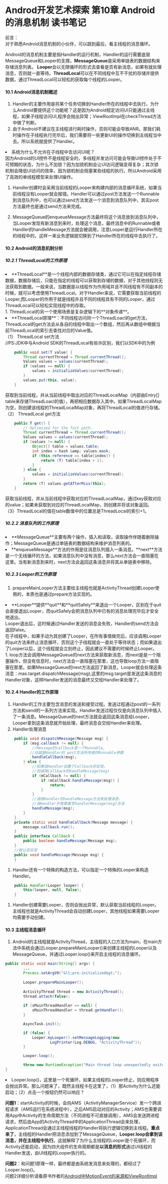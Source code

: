 # Androd开发艺术探索 第10章 Android的消息机制 读书笔记

前言：<br>
对于熟悉Android消息机制的小伙伴，可以跳到最后，看主线程的消息循环。

Android的消息机制主要是指Handler的运行机制，Handler的运行需要底层MessageQueue和Looper的支撑。**MessageQueue**是采用单链表的数据结构来存储消息列表。 **Looper**会以无限循环的形式去查看是否有新消息，如果有就处理消息，否则就一直等待。**ThreadLocal**可以在不同线程中互不干扰的存储并提供数据，通过ThreadLocal可以轻松的获取每个线程的Looper。

#### 10.1 Android消息机制概述

1. Handler的主要作用是将某个任务切换到Handler所在的线程中去执行。为什么Android要提供这个功能呢？这是因为Android规定访问UI只能通过主线程，如果子线程访问UI,程序会抛出异常；ViewRootImpl在checkThread方法中做了判断。
1. 由于Android不建议在主线程进行耗时操作，否则可能会导致ANR。那我们耗时操作在子线程执行完毕后，我们需要将一些更新UI的操作切换到主线程当中去。所以系统就提供了Handler。
<li>系统为什么不允许在子线程中去访问UI呢？<br>
因为Android的UI控件不是线程安全的，多线程并发访问可能会导致UI控件处于不可预期的状态，为什么不加锁？因为加锁机制会让UI访问逻辑变得复杂；其次锁机制会降低UI访问的效率，因为锁机制会阻塞某些线程的执行。所以Android采用了高效的单线程模型来处理UI操作。</li>

1. Handler创建时会采用当前线程的Looper来构建内部的消息循环系统，如果当前线程没有Looper就会报错。Handler可以通过post方法发送一个Runnable到消息队列中，也可以通过send方法发送一个消息到消息队列中，其实post方法最终也是通过send方法来完成。

1. MessageQueue的enqueueMessage方法最终将这个消息放到消息队列中，当Looper发现有新消息到来时，处理这个消息，最终消息中的Runnable或者Handler的handleMessage方法就会被调用，注意Looper是运行Handler所在的线程中的，这样一来业务逻辑就切换到了Handler所在的线程中去执行了。

#### 10.2 Android的消息机制分析

##### 10.2.1 ThreadLocal的工作原理

<li>
**ThreadLocal**是一个线程内部的数据存储类，通过它可以在指定线程存储数据，数据存储后，只能在指定的线程可以获取到存储的数据，对于其他线程则无法获取到数据。一般来说，当数据是以线程作为作用域并且不同线程有不同副本的时候，就可以考虑使用ThreadLocal。对于Handler来说，它需要获取当前线程的Looper,而Looper的作用于就是线程并且不同的线程具有不同的Looper，通过ThreadLocal可以轻松实现线程中的存取。</li>
1. ThreadLocal的另一个使用场景是复杂逻辑下的**对象传递**。
<li>
**ThreadLocal原理**：不同线程访问同一个ThreadLoacl的get方法，ThreadLocal的get方法会从各自的线程中取出一个数组，然后再从数组中根据当前ThreadLocal的索引去查找对应的Value值。<br>
（1） ThreadLocal set方法<br>
//PS:JDK中与Android SDK的ThreadLocal有些许区别，我们以SDK中的为例</li>

```java
    public void set(T value) {
        Thread currentThread = Thread.currentThread();
        Values values = values(currentThread);
        if (values == null) {
            values = initializeValues(currentThread);
        }
        values.put(this, value);
    }

```

获取到当前线程，并从当前线程中取出对应的ThreadLocalMap（内部由Entry[] table来存储ThreadLoacl的值），再把相应数据存入其中。如果ThreadLocalMap为空，则创建该线程的ThreadLocalMap对象，再将ThreadLocal的值进行存储。<br>
（2） ThreadLocal get方法

```java
    public T get() {
        // Optimized for the fast path.
        Thread currentThread = Thread.currentThread();
        Values values = values(currentThread);
        if (values != null) {
            Object[] table = values.table;
            int index = hash &amp; values.mask;
            if (this.reference == table[index]) {
                return (T) table[index + 1];
            }
        } else {
            values = initializeValues(currentThread);
        }
        return (T) values.getAfterMiss(this);
    }

```

获取当前线程，并从当前线程中获取对应的ThreadLocalMap，通过key获取对应的value；如果未获取到对应的ThreadLocalMap，则创建并将该对象返回。<br>
（3）ThreadLocal的值在table数值中的位置总是ThreadLocal的索引+1。

##### 10.2.2 消息队列的工作原理

<li>
**MessageQueue**主要有两个操作，插入和读取，读取操作伴随着删除操作；MessageQueue是通过单链表的数据结构来维护消息列表的。</li>
<li>
**enqueueMessage**方法的作用是往消息队列插入一条消息。**next**方法是一个无线循环的方法，如果消息队列中没有消息，那么next方法会一直阻塞在这里。当有新消息到来时，next方法会返回这条消息并将其从单链表中移除。</li>

##### 10.2.3 Looper的工作原理

1. prepareMainLooper方法主要给主线程也就是ActivityThread创建Looper使用的，本质也是通过prepare方法实现的。
<li>
**Looper**提供**quit**和**quitSafely**来退出一个Looper，区别在于quit会直接退出Looper，而quitSafely会把消息队列中已有的消息处理完毕后才安全地退出。<br>
Looper退出后，这时候通过Handler发送的消息会失败，Handler的send方法会返回false。<br>
在子线程中，如果手动为其创建了Looper，在所有事情做完后，应该调用Looper的quit方法来终止消息循环，否则这个子线程就会一直处于等待状态；而如果退出了Looper以后，这个线程就会立刻终止，因此建议不需要的时候终止Looper。</li>
1. loop方法会调用MessageQueue的next方法来获取新消息，而next是是一个阻塞操作，但没有信息时，next方法会一直阻塞在那里，这也导致loop方法一直阻塞在那里。如果MessageQueue的next方法返回了新消息，Looper就会处理这条消息：mas.target.dispatchMessage(msg),这里的msg.target是发送这条消息的Handler对象，这样Handler发送的消息最终又交给Handler来处理了。

#### 10.2.4 Handler的工作原理

1. Handler的工作主要包含消息的发送和接受过程。发送过程通过post的一系列方法和send的一系列方法来实现。Handler发送过程仅仅是向消息队列中插入了一条消息。MessageQueue的next方法就会返回这条消息给Looper，Looper拿到这条消息就开始处理，最终消息会交给Handler来处理。
1. Handler处理消息

```java
    public void dispatchMessage(Message msg) {
        if (msg.callback != null) {
            //Message的callback是一个Runnable,       
           //也就是Handler的 post方法所传递的Runnable参数
            handleCallback(msg);
        } else {
            //如果给Handler设置了Callback的实现，
            //则调用Callback的handleMessage(msg)
            if (mCallback != null) {
                if (mCallback.handleMessage(msg)) {
                    return;
                }
            }
            //调用Handler的handleMessage方法来处理消息，
            //该Handler子类需重写handlerMessage(msg)方法
            handleMessage(msg);
        }
    }
    private static void handleCallback(Message message) {
        message.callback.run();
    }
    public interface Callback {
        public boolean handleMessage(Message msg);
    }
    //默认空实现
    public void handleMessage(Message msg) {
    }

```

1. Handler还有一个特殊的构造方法，可以指定一个特殊的Looper来构造Handler。

```java
    public Handler(Looper looper) {
        this(looper, null, false);
    }

```

1. Handler创建需要Looper，否则会抛出异常，默认获取当前线程的Looper。主线程也就是ActivityThread会自动创建Looper，其他线程如果需要Looper均需要手动创建。

#### 10.3 主线程消息循环

1. Android的主线程就是ActivityThread，主线程的入口方法为main，在main方法中系统会通过Looper.prepareMainLooper()来创建主线程的Looper以及MessageQueue，并通过Looper.loop()来开启主线程的消息循环。

```java
public static void main(String[] args) {
        ... 
        Process.setArgV0("&lt;pre-initialized&gt;");
 
        Looper.prepareMainLooper();
 
        ActivityThread thread = new ActivityThread();
        thread.attach(false);
 
        if (sMainThreadHandler == null) {
            sMainThreadHandler = thread.getHandler();
        }

        AsyncTask.init();

        if (false) {
            Looper.myLooper().setMessageLogging(new
                    LogPrinter(Log.DEBUG, "ActivityThread"));
        }

        Looper.loop();

        throw new RuntimeException("Main thread loop unexpectedly exited");
}

```

<li>Looper.loop()，这里是一个死循环，如果主线程的Looper终止，则应用程序会抛出异常。那么问题来了，既然主线程卡在这里了，（1）那Activity为什么还能启动；（2）点击一个按钮仍然可以响应？<br>

**问题1**：startActivity的时候，会向AMS（ActivityManagerService）发一个跨进程请求（AMS运行在系统进程中），之后AMS启动对应的Activity；AMS也需要调用App中Activity的生命周期方法（不同进程不可直接调用），AMS会发送跨进程请求，然后由App的ActivityThread中的ApplicationThread会来处理，ApplicationThread会通过主线程线程的Handler将执行逻辑切换到主线程。**重点来了**，主线程的Handler把消息添加到了MessageQueue，**Looper.loop会拿到该消息，并在主线程中执行**。这就解释了为什么主线程的Looper是个死循环，而Activity还能启动，因为四大组件的生命周期都是**以消息的形式**通过UI线程的Handler发送，由UI线程的Looper执行的。<br>

**问题2**：和问题1原理一样，最终都是由系统发消息来处理的，都经过了Looper.loop()。<br>
问题2详细分析请看原书作者的[Android中MotionEvent的来源和ViewRootImpl](https://link.jianshu.com?t=http://blog.csdn.net/singwhatiwanna/article/details/50775201)
</li>

